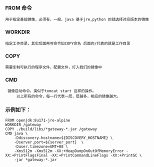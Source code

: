 
### FROM 命令
    用于指定基础镜像，必须有，一般，java 基于jre,python 的就选择对应版本的镜像
### WORKDIR
    指定工作目录，其实后面再写命令如COPY命名 后面的/代表的就是工作目录
### COPY
    需要复制可执行的程序文件，配置文件，打入我们的镜像中
### CMD
     镜像启动命令，类似于tomcat start 这样的操作。
		 以上所有的命令，每一行代表一层，层越多，相应的镜像越大。
### 示例如下：
```
FROM openjdk:8u171-jre-alpine
WORKDIR /gateway
COPY ./build/libs/*gateway-*.jar /gateway
CMD java \
	-Ddiscovery.hostname=${DISCOVERY_HOSTNAME} \
	-Dserver.port=${server_port}  \
    -Duser.timezone=GMT+08 \
    -Xms512m -Xmx512m -XX:+HeapDumpOnOutOfMemoryError -XX:+PrintFlagsFinal -XX:+PrintCommandLineFlags -XX:+PrintGC \
    -jar *gateway-*.jar


```
